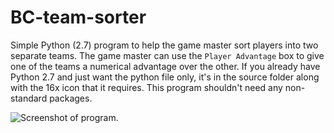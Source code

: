 # BC-team-sorter
Simple Python (2.7) program to help the game master sort players into two separate teams. The game master can use the `Player Advantage` box to give one of the teams a numerical advantage over the other. If you already have Python 2.7 and just want the python file only, it's in the source folder along with the 16x icon that it requires. This program shouldn't need any non-standard packages.


![Screenshot of program.](http://i.imgur.com/oJOshrr.png)
